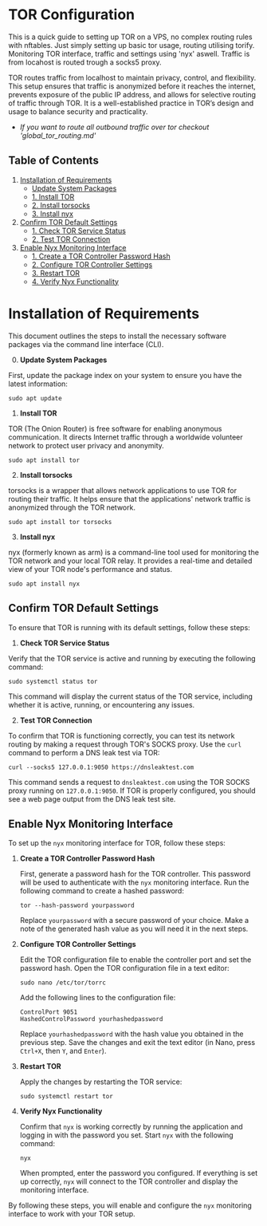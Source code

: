 # TOR Configuration
This is a quick guide to setting up TOR on a VPS, no complex routing rules with nftables. Just simply setting up basic tor usage, routing utilising torify. Monitoring TOR interface, traffic and settings using 'nyx' aswell.
Traffic is from locahost is routed trough a socks5 proxy. 

TOR routes traffic from localhost to maintain privacy, control, and flexibility. This setup ensures that traffic is anonymized before it reaches the internet, prevents exposure of the public IP address, and allows for selective routing of traffic through TOR. It is a well-established practice in TOR’s design and usage to balance security and practicality.

- *If you want to route all outbound traffic over tor checkout 'global_tor_routing.md'*

## Table of Contents

1. [Installation of Requirements](#installation-of-requirements)
    - [Update System Packages](#update-system-packages)
    - [1. Install TOR](#install-tor)
    - [2. Install torsocks](#install-torsocks)
    - [3. Install nyx](#install-nyx)
2. [Confirm TOR Default Settings](#confirm-tor-default-settings)
    - [1. Check TOR Service Status](#check-tor-service-status)
    - [2. Test TOR Connection](#test-tor-connection)
3. [Enable Nyx Monitoring Interface](#enable-nyx-monitoring-interface)
    - [1. Create a TOR Controller Password Hash](#create-a-tor-controller-password-hash)
    - [2. Configure TOR Controller Settings](#configure-tor-controller-settings)
    - [3. Restart TOR](#restart-tor)
    - [4. Verify Nyx Functionality](#verify-nyx-functionality)


# Installation of Requirements

This document outlines the steps to install the necessary software packages via the command line interface (CLI).

0. **Update System Packages**

First, update the package index on your system to ensure you have the latest information:

```
sudo apt update
```

1. **Install TOR**

TOR (The Onion Router) is free software for enabling anonymous communication. It directs Internet traffic through a worldwide volunteer network to protect user privacy and anonymity.

```
sudo apt install tor
```

2. **Install torsocks**

torsocks is a wrapper that allows network applications to use TOR for routing their traffic. It helps ensure that the applications' network traffic is anonymized through the TOR network.

```
sudo apt install tor torsocks
```

3. **Install nyx**

nyx (formerly known as arm) is a command-line tool used for monitoring the TOR network and your local TOR relay. It provides a real-time and detailed view of your TOR node's performance and status.

```
sudo apt install nyx
```

## Confirm TOR Default Settings

To ensure that TOR is running with its default settings, follow these steps:

1. **Check TOR Service Status**

Verify that the TOR service is active and running by executing the following command:

```
sudo systemctl status tor
```

This command will display the current status of the TOR service, including whether it is active, running, or encountering any issues.

2. **Test TOR Connection**

To confirm that TOR is functioning correctly, you can test its network routing by making a request through TOR's SOCKS proxy. Use the `curl` command to perform a DNS leak test via TOR:

```
curl --socks5 127.0.0.1:9050 https://dnsleaktest.com
```

This command sends a request to `dnsleaktest.com` using the TOR SOCKS proxy running on `127.0.0.1:9050`. If TOR is properly configured, you should see a web page output from the DNS leak test site.


## Enable Nyx Monitoring Interface

To set up the `nyx` monitoring interface for TOR, follow these steps:

1. **Create a TOR Controller Password Hash**

   First, generate a password hash for the TOR controller. This password will be used to authenticate with the `nyx` monitoring interface. Run the following command to create a hashed password:

   ```
   tor --hash-password yourpassword
   ```

   Replace `yourpassword` with a secure password of your choice. Make a note of the generated hash value as you will need it in the next steps.

2. **Configure TOR Controller Settings**

   Edit the TOR configuration file to enable the controller port and set the password hash. Open the TOR configuration file in a text editor:

   ```
   sudo nano /etc/tor/torrc
   ```

   Add the following lines to the configuration file:

   ```
   ControlPort 9051
   HashedControlPassword yourhashedpassword
   ```

   Replace `yourhashedpassword` with the hash value you obtained in the previous step. Save the changes and exit the text editor (in Nano, press `Ctrl+X`, then `Y`, and `Enter`).

3. **Restart TOR**

   Apply the changes by restarting the TOR service:

   ```
   sudo systemctl restart tor
   ```

4. **Verify Nyx Functionality**

   Confirm that `nyx` is working correctly by running the application and logging in with the password you set. Start `nyx` with the following command:

   ```
   nyx
   ```


   When prompted, enter the password you configured. If everything is set up correctly, `nyx` will connect to the TOR controller and display the monitoring interface.

By following these steps, you will enable and configure the `nyx` monitoring interface to work with your TOR setup.
